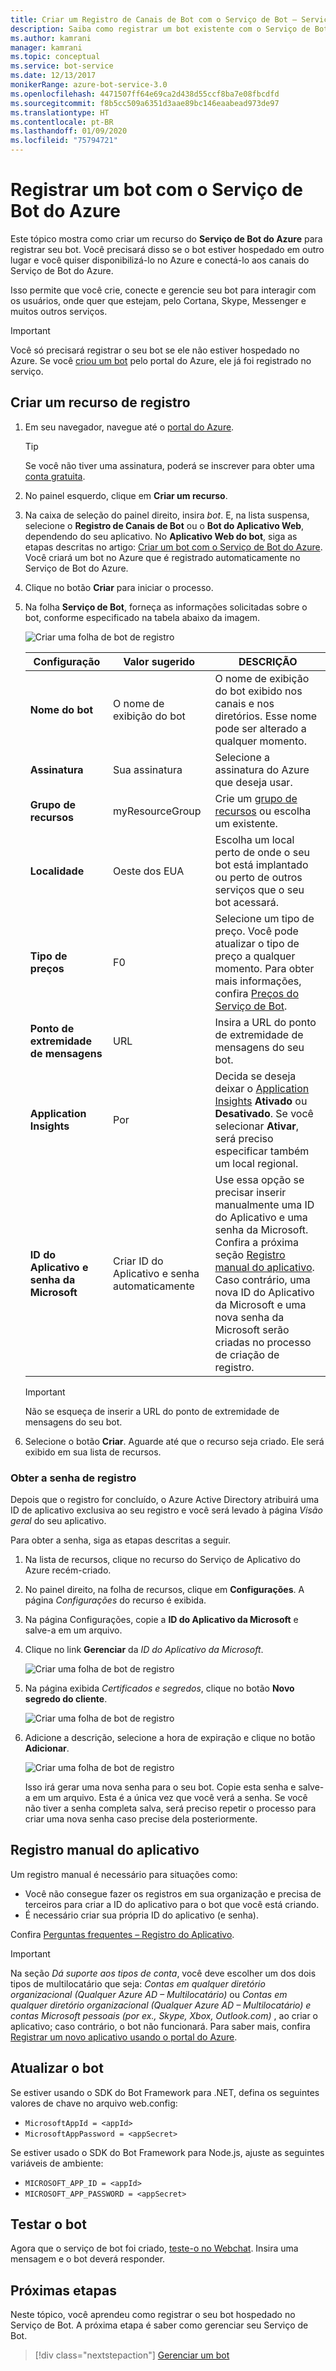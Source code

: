 ```yaml
---
title: Criar um Registro de Canais de Bot com o Serviço de Bot – Serviço de Bot
description: Saiba como registrar um bot existente com o Serviço de Bot.
ms.author: kamrani
manager: kamrani
ms.topic: conceptual
ms.service: bot-service
ms.date: 12/13/2017
monikerRange: azure-bot-service-3.0
ms.openlocfilehash: 4471507ff64e69ca2d438d55ccf8ba7e08fbcdfd
ms.sourcegitcommit: f8b5cc509a6351d3aae89bc146eaabead973de97
ms.translationtype: HT
ms.contentlocale: pt-BR
ms.lasthandoff: 01/09/2020
ms.locfileid: "75794721"
---
```

# <a name="register-a-bot-with-azure-bot-service"></a>Registrar um bot com o Serviço de Bot do Azure

Este tópico mostra como criar um recurso do **Serviço de Bot do Azure** para registrar seu bot. Você precisará disso se o bot estiver hospedado em outro lugar e você quiser disponibilizá-lo no Azure e conectá-lo aos canais do Serviço de Bot do Azure.

Isso permite que você crie, conecte e gerencie seu bot para interagir com os usuários, onde quer que estejam, pelo Cortana, Skype, Messenger e muitos outros serviços.

> [!IMPORTANT] 
> Você só precisará registrar o seu bot se ele não estiver hospedado no Azure. Se você [criou um bot](v4sdk/abs-quickstart.md) pelo portal do Azure, ele já foi registrado no serviço.

## <a name="create-a-registration-resource"></a>Criar um recurso de registro

1. Em seu navegador, navegue até o [portal do Azure](https://ms.portal.azure.com).

    > [!TIP]
    > Se você não tiver uma assinatura, poderá se inscrever para obter uma <a href="https://azure.microsoft.com/free/" target="_blank">conta gratuita</a>.

1. No painel esquerdo, clique em **Criar um recurso**.
1. Na caixa de seleção do painel direito, insira *bot*. E, na lista suspensa, selecione o **Registro de Canais de Bot** ou o **Bot do Aplicativo Web**, dependendo do seu aplicativo.
No **Aplicativo Web do bot**, siga as etapas descritas no artigo: [Criar um bot com o Serviço de Bot do Azure](v4sdk/abs-quickstart.md). Você criará um bot no Azure que é registrado automaticamente no Serviço de Bot do Azure.
1. Clique no botão **Criar** para iniciar o processo.
1. Na folha **Serviço de Bot**, forneça as informações solicitadas sobre o bot, conforme especificado na tabela abaixo da imagem.  

   ![Criar uma folha de bot de registro](media/azure-bot-quickstarts/registration-create-bot-service-blade.png)

   |Configuração |Valor sugerido|DESCRIÇÃO|
   |---|---|--|
   |**Nome do bot** <img width="300px">|O nome de exibição do bot|O nome de exibição do bot exibido nos canais e nos diretórios. Esse nome pode ser alterado a qualquer momento.|
   |**Assinatura**|Sua assinatura|Selecione a assinatura do Azure que deseja usar.|
   |**Grupo de recursos**|myResourceGroup|Crie um [grupo de recursos](/azure/azure-resource-manager/resource-group-overview#resource-groups) ou escolha um existente.|
   |**Localidade**|Oeste dos EUA|Escolha um local perto de onde o seu bot está implantado ou perto de outros serviços que o seu bot acessará.|
   |**Tipo de preços**|F0|Selecione um tipo de preço. Você pode atualizar o tipo de preço a qualquer momento. Para obter mais informações, confira [Preços do Serviço de Bot](https://azure.microsoft.com/pricing/details/bot-service/).|
   |**Ponto de extremidade de mensagens**|URL|Insira a URL do ponto de extremidade de mensagens do seu bot.|
   |**Application Insights**|Por| Decida se deseja deixar o [Application Insights](bot-service-manage-analytics.md) **Ativado** ou **Desativado**. Se você selecionar **Ativar**, será preciso especificar também um local regional. |
   |**ID do Aplicativo e senha da Microsoft**| Criar ID do Aplicativo e senha automaticamente |Use essa opção se precisar inserir manualmente uma ID do Aplicativo e uma senha da Microsoft. Confira a próxima seção [Registro manual do aplicativo](#manual-app-registration). Caso contrário, uma nova ID do Aplicativo da Microsoft e uma nova senha da Microsoft serão criadas no processo de criação de registro. |

    > [!IMPORTANT]
    > Não se esqueça de inserir a URL do ponto de extremidade de mensagens do seu bot.

1. Selecione o botão **Criar**. Aguarde até que o recurso seja criado. Ele será exibido em sua lista de recursos.

### <a name="get-registration-password"></a>Obter a senha de registro

Depois que o registro for concluído, o Azure Active Directory atribuirá uma ID de aplicativo exclusiva ao seu registro e você será levado à página *Visão geral* do seu aplicativo.

Para obter a senha, siga as etapas descritas a seguir.

1. Na lista de recursos, clique no recurso do Serviço de Aplicativo do Azure recém-criado.
1. No painel direito, na folha de recursos, clique em **Configurações**. A página *Configurações* do recurso é exibida.
1. Na página Configurações, copie a **ID do Aplicativo da Microsoft** e salve-a em um arquivo.
1. Clique no link **Gerenciar** da *ID do Aplicativo da Microsoft*.

    ![Criar uma folha de bot de registro](media/azure-bot-quickstarts/bot-channels-registration-app-settings.png)

1. Na página exibida *Certificados e segredos*, clique no botão **Novo segredo do cliente**.

    ![Criar uma folha de bot de registro](media/azure-bot-quickstarts/bot-channels-registration-app-secrets.png)

1. Adicione a descrição, selecione a hora de expiração e clique no botão **Adicionar**.

    ![Criar uma folha de bot de registro](media/azure-bot-quickstarts/bot-channels-registration-app-secrets-create.png)

    Isso irá gerar uma nova senha para o seu bot. Copie esta senha e salve-a em um arquivo. Esta é a única vez que você verá a senha. Se você não tiver a senha completa salva, será preciso repetir o processo para criar uma nova senha caso precise dela posteriormente.

## <a name="manual-app-registration"></a>Registro manual do aplicativo

Um registro manual é necessário para situações como:

- Você não consegue fazer os registros em sua organização e precisa de terceiros para criar a ID do aplicativo para o bot que você está criando.
- É necessário criar sua própria ID do aplicativo (e senha).

Confira [Perguntas frequentes – Registro do Aplicativo](bot-service-resources-bot-framework-faq.md#app-registration).

> [!IMPORTANT]
> Na seção *Dá suporte aos tipos de conta*, você deve escolher um dos dois tipos de multilocatário que seja: *Contas em qualquer diretório organizacional (Qualquer Azure AD – Multilocatário)* ou *Contas em qualquer diretório organizacional (Qualquer Azure AD – Multilocatário) e contas Microsoft pessoais (por ex., Skype, Xbox, Outlook.com)* , ao criar o aplicativo; caso contrário, o bot não funcionará. Para saber mais, confira [Registrar um novo aplicativo usando o portal do Azure](https://docs.microsoft.com/azure/active-directory/develop/quickstart-register-app#register-a-new-application-using-the-azure-portal).

## <a name="update-the-bot"></a>Atualizar o bot

Se estiver usando o SDK do Bot Framework para .NET, defina os seguintes valores de chave no arquivo web.config:

- `MicrosoftAppId = <appId>`
- `MicrosoftAppPassword = <appSecret>`

Se estiver usado o SDK do Bot Framework para Node.js, ajuste as seguintes variáveis de ambiente:

- `MICROSOFT_APP_ID = <appId>`
- `MICROSOFT_APP_PASSWORD = <appSecret>`

## <a name="test-the-bot"></a>Testar o bot

Agora que o serviço de bot foi criado, [teste-o no Webchat](bot-service-manage-test-webchat.md). Insira uma mensagem e o bot deverá responder.

## <a name="next-steps"></a>Próximas etapas

Neste tópico, você aprendeu como registrar o seu bot hospedado no Serviço de Bot. A próxima etapa é saber como gerenciar seu Serviço de Bot.

> [!div class="nextstepaction"]
> [Gerenciar um bot](bot-service-manage-overview.md)
